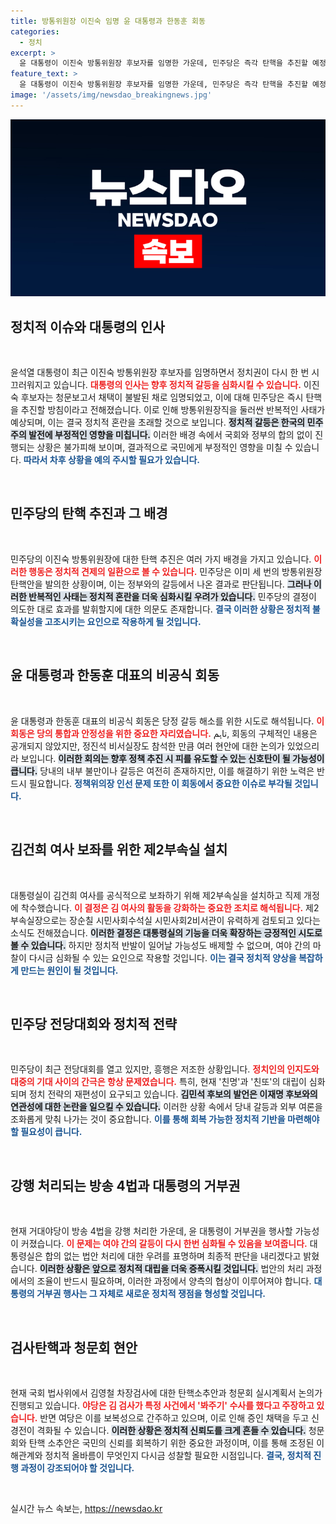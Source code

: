 ```yaml
---
title: 방통위원장 이진숙 임명 윤 대통령과 한동훈 회동
categories:
  - 정치
excerpt: >
  윤 대통령이 이진숙 방통위원장 후보자를 임명한 가운데, 민주당은 즉각 탄핵을 추진할 예정입니다. 강행처리된 방송법안과 당정 갈등, 검찰 탄핵안 등 정치권의 혼돈이 계속되고 있습니다. 과연 이 난관을 어떻게 돌파할지 귀추가 주목됩니다.
feature_text: >
  윤 대통령이 이진숙 방통위원장 후보자를 임명한 가운데, 민주당은 즉각 탄핵을 추진할 예정입니다. 강행처리된 방송법안과 당정 갈등, 검찰 탄핵안 등 정치권의 혼돈이 계속되고 있습니다. 과연 이 난관을 어떻게 돌파할지 귀추가 주목됩니다.
image: '/assets/img/newsdao_breakingnews.jpg'
---
```


<p><img src="/assets/img/newsdao_breakingnews.jpg" alt="bookingtag 속보" /></p>

<h2 data-ke-size="size26">정치적 이슈와 대통령의 인사</h2>

<p data-ke-size="size16">&nbsp;</p>

<p>윤석열 대통령이 최근 이진숙 방통위원장 후보자를 임명하면서 정치권이 다시 한 번 시끄러워지고 있습니다. <b><span style="color: #ee2323;">대통령의 인사는 향후 정치적 갈등을 심화시킬 수 있습니다.</span></b> 이진숙 후보자는 청문보고서 채택이 불발된 채로 임명되었고, 이에 대해 민주당은 즉시 탄핵을 추진할 방침이라고 전해졌습니다. 이로 인해 방통위원장직을 둘러싼 반복적인 사태가 예상되며, 이는 결국 정치적 혼란을 초래할 것으로 보입니다. <b><span style="background-color: #21538527;">정치적 갈등은 한국의 민주주의 발전에 부정적인 영향을 미칩니다.</span></b> 이러한 배경 속에서 국회와 정부의 합의 없이 진행되는 상황은 불가피해 보이며, 결과적으로 국민에게 부정적인 영향을 미칠 수 있습니다. <b><span style="color: #1a5490;">따라서 차후 상황을 예의 주시할 필요가 있습니다.</span></b></p>

<p data-ke-size="size16">&nbsp;</p>

<h2 data-ke-size="size26">민주당의 탄핵 추진과 그 배경</h2>

<p data-ke-size="size16">&nbsp;</p>

<p>민주당의 이진숙 방통위원장에 대한 탄핵 추진은 여러 가지 배경을 가지고 있습니다. <b><span style="color: #ee2323;">이러한 행동은 정치적 견제의 일환으로 볼 수 있습니다.</span></b> 민주당은 이미 세 번의 방통위원장 탄핵안을 발의한 상황이며, 이는 정부와의 갈등에서 나온 결과로 판단됩니다. <b><span style="background-color: #21538527;">그러나 이러한 반복적인 사태는 정치적 혼란을 더욱 심화시킬 우려가 있습니다.</span></b> 민주당의 결정이 의도한 대로 효과를 발휘할지에 대한 의문도 존재합니다. <b><span style="color: #1a5490;">결국 이러한 상황은 정치적 불확실성을 고조시키는 요인으로 작용하게 될 것입니다.</span></b></p>

<p data-ke-size="size16">&nbsp;</p>

<h2 data-ke-size="size26">윤 대통령과 한동훈 대표의 비공식 회동</h2>

<p data-ke-size="size16">&nbsp;</p>

<p>윤 대통령과 한동훈 대표의 비공식 회동은 당정 갈등 해소를 위한 시도로 해석됩니다. <b><span style="color: #ee2323;">이 회동은 당의 통합과 안정성을 위한 중요한 자리였습니다.</span></b> تاہم, 회동의 구체적인 내용은 공개되지 않았지만, 정진석 비서실장도 참석한 만큼 여러 현안에 대한 논의가 있었으리라 보입니다. <b><span style="background-color: #21538527;">이러한 회의는 향후 정책 추진 시 피를 유도할 수 있는 신호탄이 될 가능성이 큽니다.</span></b> 당내의 내부 불만이나 갈등은 여전히 존재하지만, 이를 해결하기 위한 노력은 반드시 필요합니다. <b><span style="color: #1a5490;">정책위의장 인선 문제 또한 이 회동에서 중요한 이슈로 부각될 것입니다.</span></b></p>

<p data-ke-size="size16">&nbsp;</p>

<h2 data-ke-size="size26">김건희 여사 보좌를 위한 제2부속실 설치</h2>

<p data-ke-size="size16">&nbsp;</p>

<p>대통령실이 김건희 여사를 공식적으로 보좌하기 위해 제2부속실을 설치하고 직제 개정에 착수했습니다. <b><span style="color: #ee2323;">이 결정은 김 여사의 활동을 강화하는 중요한 조치로 해석됩니다.</span></b> 제2부속실장으로는 장순칠 시민사회수석실 시민사회2비서관이 유력하게 검토되고 있다는 소식도 전해졌습니다. <b><span style="background-color: #21538527;">이러한 결정은 대통령실의 기능을 더욱 확장하는 긍정적인 시도로 볼 수 있습니다.</span></b> 하지만 정치적 반발이 일어날 가능성도 배제할 수 없으며, 여야 간의 마찰이 다시금 심화될 수 있는 요인으로 작용할 것입니다. <b><span style="color: #1a5490;">이는 결국 정치적 양상을 복잡하게 만드는 원인이 될 것입니다.</span></b></p>

<p data-ke-size="size16">&nbsp;</p>

<h2 data-ke-size="size26">민주당 전당대회와 정치적 전략</h2>

<p data-ke-size="size16">&nbsp;</p>

<p>민주당이 최근 전당대회를 열고 있지만, 흥행은 저조한 상황입니다. <b><span style="color: #ee2323;">정치인의 인지도와 대중의 기대 사이의 간극은 항상 문제였습니다.</span></b> 특히, 현재 '친명'과 '친또'의 대립이 심화되며 정치 전략의 재편성이 요구되고 있습니다. <b><span style="background-color: #21538527;">김민석 후보의 발언은 이재명 후보와의 연관성에 대한 논란을 일으킬 수 있습니다.</span></b> 이러한 상황 속에서 당내 갈등과 외부 여론을 조화롭게 맞춰 나가는 것이 중요합니다. <b><span style="color: #1a5490;">이를 통해 회복 가능한 정치적 기반을 마련해야 할 필요성이 큽니다.</span></b></p>

<p data-ke-size="size16">&nbsp;</p>

<h2 data-ke-size="size26">강행 처리되는 방송 4법과 대통령의 거부권</h2>

<p data-ke-size="size16">&nbsp;</p>

<p>현재 거대야당이 방송 4법을 강행 처리한 가운데, 윤 대통령이 거부권을 행사할 가능성이 커졌습니다. <b><span style="color: #ee2323;">이 문제는 여야 간의 갈등이 다시 한번 심화될 수 있음을 보여줍니다.</span></b> 대통령실은 합의 없는 법안 처리에 대한 우려를 표명하며 최종적 판단을 내리겠다고 밝혔습니다. <b><span style="background-color: #21538527;">이러한 상황은 앞으로 정치적 대립을 더욱 증폭시킬 것입니다.</span></b> 법안의 처리 과정에서의 조율이 반드시 필요하며, 이러한 과정에서 양측의 협상이 이루어져야 합니다. <b><span style="color: #1a5490;">대통령의 거부권 행사는 그 자체로 새로운 정치적 쟁점을 형성할 것입니다.</span></b></p>

<p data-ke-size="size16">&nbsp;</p>

<h2 data-ke-size="size26">검사탄핵과 청문회 현안</h2>

<p data-ke-size="size16">&nbsp;</p>

<p>현재 국회 법사위에서 김영철 차장검사에 대한 탄핵소추안과 청문회 실시계획서 논의가 진행되고 있습니다. <b><span style="color: #ee2323;">야당은 김 검사가 특정 사건에서 '봐주기' 수사를 했다고 주장하고 있습니다.</span></b> 반면 여당은 이를 보복성으로 간주하고 있으며, 이로 인해 증인 채택을 두고 신경전이 격화될 수 있습니다. <b><span style="background-color: #21538527;">이러한 상황은 정치적 신뢰도를 크게 흔들 수 있습니다.</span></b> 청문회와 탄핵 소추안은 국민의 신뢰를 회복하기 위한 중요한 과정이며, 이를 통해 조정된 이해관계와 정치적 올바름이 무엇인지 다시금 성찰할 필요한 시점입니다. <b><span style="color: #1a5490;">결국, 정치적 진행 과정이 강조되어야 할 것입니다.</span></b></p>

<p data-ke-size="size16">&nbsp;</p>
실시간 뉴스 속보는, <a href="https://newsdao.kr" rel="dofollow">https://newsdao.kr</a>


